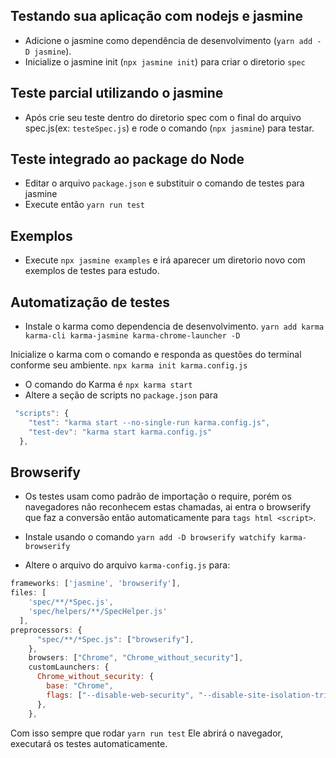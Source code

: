 ## Testando sua aplicação com nodejs e jasmine

- Adicione o jasmine como dependência de desenvolvimento (`yarn add -D jasmine`).
- Inicialize o jasmine init (`npx jasmine init`) para criar o diretorio `spec`

## Teste parcial utilizando o jasmine

- Após crie seu teste dentro do diretorio spec com o final do arquivo spec.js(ex: `testeSpec.js`) e rode o comando (`npx jasmine`) para testar.

## Teste integrado ao package do Node

- Editar o arquivo `package.json` e substituir o comando de testes para jasmine
- Execute então `yarn run test`

## Exemplos

- Execute `npx jasmine examples` e irá aparecer um diretorio novo com exemplos de testes para estudo.

## Automatização de testes

- Instale o karma como dependencia de desenvolvimento.
  `yarn add karma karma-cli karma-jasmine karma-chrome-launcher -D`

Inicialize o karma com o comando e responda as questões do terminal conforme seu ambiente.
`npx karma init karma.config.js`

- O comando do Karma é `npx karma start`
- Altere a seção de scripts no `package.json` para

```javascript
 "scripts": {
    "test": "karma start --no-single-run karma.config.js",
    "test-dev": "karma start karma.config.js"
  },
```

## Browserify

- Os testes usam como padrão de importação o require, porém os navegadores não reconhecem estas chamadas, ai entra o browserify que faz a conversão então automaticamente para `tags html <script>`.

- Instale usando o comando `yarn add -D browserify watchify karma-browserify`
- Altere o arquivo do arquivo `karma-config.js` para:

```javascript
frameworks: ['jasmine', 'browserify'],
files: [
    'spec/**/*Spec.js',
    'spec/helpers/**/SpecHelper.js'
  ],
preprocessors: {
      "spec/**/*Spec.js": ["browserify"],
    },
    browsers: ["Chrome", "Chrome_without_security"],
    customLaunchers: {
      Chrome_without_security: {
        base: "Chrome",
        flags: ["--disable-web-security", "--disable-site-isolation-trials"],
      },
    },
```

Com isso sempre que rodar `yarn run test`
Ele abrirá o navegador, executará os testes automaticamente.
